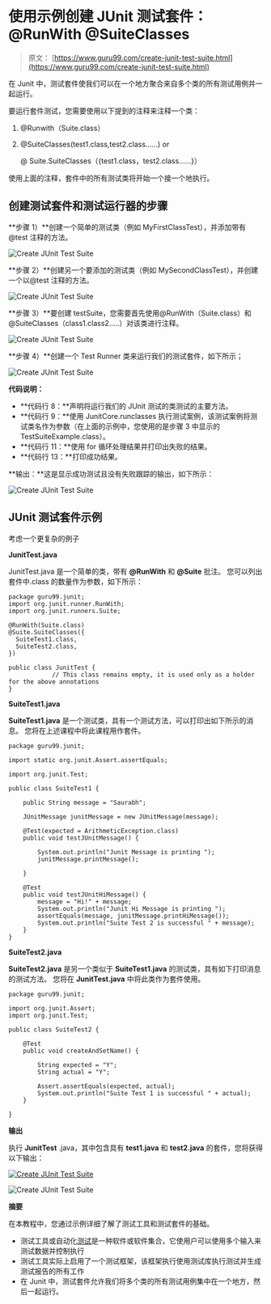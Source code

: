 # 使用示例创建 JUnit 测试套件：@RunWith @SuiteClasses

> 原文： [https://www.guru99.com/create-junit-test-suite.html](https://www.guru99.com/create-junit-test-suite.html)

在 Junit 中，测试套件使我们可以在一个地方聚合来自多个类的所有测试用例并一起运行。

要运行套件测试，您需要使用以下提到的注释来注释一个类：

1.  @Runwith（Suite.class）
2.  @SuiteClasses(test1.class,test2.class……) or

    @ Suite.SuiteClasses（{test1.class，test2.class……}）

使用上面的注释，套件中的所有测试类将开始一个接一个地执行。

## 创建测试套件和测试运行器的步骤

**步骤 1）**创建一个简单的测试类（例如 MyFirstClassTest），并添加带有@test 注释的方法。

![Create JUnit Test Suite](img/2c9b3dd15c67a8149dc13c6cfd5c67a5.png "Create JUnit Test Suite")

**步骤 2）**创建另一个要添加的测试类（例如 MySecondClassTest），并创建一个以@test 注释的方法。

![Create JUnit Test Suite](img/78bc8d1ffcada51422b474a48344ce54.png "Create JUnit Test Suite")

**步骤 3）**要创建 testSuite，您需要首先使用@RunWith（Suite.class）和@SuiteClasses（class1.class2…..）对该类进行注释。

![Create JUnit Test Suite](img/847d0b7827eca98218296e6813029b23.png "Create JUnit Test Suite")

**步骤 4）**创建一个 Test Runner 类来运行我们的测试套件，如下所示；

![Create JUnit Test Suite](img/161bedd9cc014e23273ec8f9da38693b.png "Create JUnit Test Suite")

**代码说明：**

*   **代码行 8：**声明将运行我们的 JUnit 测试的类测试的主要方法。
*   **代码行 9：**使用 JunitCore.runclasses 执行测试案例，该测试案例将测试类名作为参数（在上面的示例中，您使用的是步骤 3 中显示的 TestSuiteExample.class）。
*   **代码行 11：**使用 for 循环处理结果并打印出失败的结果。
*   **代码行 13：**打印成功结果。

**输出：**这是显示成功测试且没有失败跟踪的输出，如下所示：

![Create JUnit Test Suite](img/c12f0621d4c523fdc8a9181bb4709a31.png "Create JUnit Test Suite")

## JUnit 测试套件示例

考虑一个更复杂的例子

**JunitTest.java**

JunitTest.java 是一个简单的类，带有 **@RunWith** 和 **@Suite** 批注。 您可以列出套件中.class 的数量作为参数，如下所示：

```
package guru99.junit;		
import org.junit.runner.RunWith;		
import org.junit.runners.Suite;		

@RunWith(Suite.class)				
@Suite.SuiteClasses({				
  SuiteTest1.class,
  SuiteTest2.class,  			
})		

public class JunitTest {				
			// This class remains empty, it is used only as a holder for the above annotations		
}

```

**SuiteTest1.java**

**SuiteTest1.java** 是一个测试类，具有一个测试方法，可以打印出如下所示的消息。 您将在上述课程中将此课程用作套件。

```
package guru99.junit;		

import static org.junit.Assert.assertEquals;				

import org.junit.Test;		

public class SuiteTest1 {				

    public String message = "Saurabh";							

    JUnitMessage junitMessage = new JUnitMessage(message);							

    @Test(expected = ArithmeticException.class)					
    public void testJUnitMessage() {					

        System.out.println("Junit Message is printing ");					
        junitMessage.printMessage();			

    }		

    @Test		
    public void testJUnitHiMessage() {					
        message = "Hi!" + message;							
        System.out.println("Junit Hi Message is printing ");					
        assertEquals(message, junitMessage.printHiMessage());					
        System.out.println("Suite Test 2 is successful " + message);							
    }		
}		

```

**SuiteTest2.java**

**SuiteTest2.java** 是另一个类似于 **SuiteTest1.java** 的测试类，具有如下打印消息的测试方法。 您将在 **JunitTest.java** 中将此类作为套件使用。

```
package guru99.junit;		

import org.junit.Assert;		
import org.junit.Test;		

public class SuiteTest2 {				

    @Test		
    public void createAndSetName() {					

        String expected = "Y";					
        String actual = "Y";					

        Assert.assertEquals(expected, actual);					
        System.out.println("Suite Test 1 is successful " + actual);							
    }		

}		

```

**输出**

执行 **JunitTest** .java，其中包含具有 **test1.java** 和 **test2.java** 的套件，您将获得以下输出：

[![Create JUnit Test Suite](img/620fa01f6595795c8985fa87066ad895.png "Create JUnit Test Suite") ](/images/junit/052416_0732_CreateJUnit6.png) 

![Create JUnit Test Suite](img/c5f4f56c0a4f5b619a5caf0f99dbb4ab.png "Create JUnit Test Suite")

**摘要**

在本教程中，您通过示例详细了解了测试工具和测试套件的基础。

*   测试工具或自动化[测试](/software-testing.html)是一种软件或软件集合，它使用户可以使用多个输入来测试数据并控制执行
*   测试工具实际上启用了一个测试框架，该框架执行使用测试库执行测试并生成测试报告的所有工作
*   在 Junit 中，测试套件允许我们将多个类的所有测试用例集中在一个地方，然后一起运行。